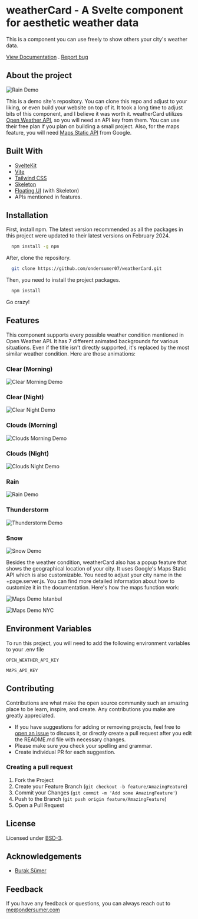 # weatherCard - A Svelte component for aesthetic weather data

This is a component you can use freely to show others your city's weather data.

[View Documentation](https://ondersumer.com) . [Report bug](https://github.com/ondersumer07/weatherCard/issues)

## About the project
![Rain Demo](https://raw.githubusercontent.com/ondersumer07/weatherCard/master/static/demos/gif/rainDemo.gif)

This is a demo site's repository. You can clone this repo and adjust to your liking, or even build your website on top of it. It took a long time to adjust bits of this component, and I believe it was worth it. weatherCard utilizes [Open Weather API](https://openweathermap.org/api), so you will need an API key from them. You can use their free plan if you plan on building a small project. Also, for the maps feature, you will need [Maps Static API](https://developers.google.com/maps/documentation/maps-static) from Google.

## Built With

- [SvelteKit](https://kit.svelte.dev/)
- [Vite](https://vitejs.dev/)
- [Tailwind CSS](https://tailwindcss.com/)
- [Skeleton](https://www.skeleton.dev/)
- [Floating UI](https://floating-ui.com/) (with Skeleton)
- APIs mentioned in features.

## Installation

First, install npm. The latest version recommended as all the packages in this project were updated to their latest versions on February 2024.

```bash
  npm install -g npm
```

After, clone the repository.

```bash
  git clone https://github.com/ondersumer07/weatherCard.git
```

Then, you need to install the project packages.

```bash
  npm install
```

Go crazy!

## Features

This component supports every possible weather condition mentioned in Open Weather API. It has 7 different animated backgrounds for various situations. Even if the title isn't directly supported, it's replaced by the most similar weather condition. Here are those animations:

### Clear (Morning)
![Clear Morning Demo](https://raw.githubusercontent.com/ondersumer07/weatherCard/master/static/demos/gif/sunnyDemo.gif)

### Clear (Night)
![Clear Night Demo](https://raw.githubusercontent.com/ondersumer07/weatherCard/master/static/demos/gif/clearNightDemo.gif)

### Clouds (Morning)
![Clouds Morning Demo](https://raw.githubusercontent.com/ondersumer07/weatherCard/master/static/demos/gif/cloudsDemo.gif)

### Clouds (Night)
![Clouds Night Demo](https://raw.githubusercontent.com/ondersumer07/weatherCard/master/static/demos/gif/cloudsNightDemo.gif)

### Rain
![Rain Demo](https://raw.githubusercontent.com/ondersumer07/weatherCard/master/static/demos/gif/rainDemo.gif)

### Thunderstorm
![Thunderstorm Demo](https://raw.githubusercontent.com/ondersumer07/weatherCard/master/static/demos/gif/thunderstormDemo.gif)

### Snow
![Snow Demo](https://raw.githubusercontent.com/ondersumer07/weatherCard/master/static/demos/gif/snowDemo.gif)

Besides the weather condition, weatherCard also has a popup feature that shows the geographical location of your city. It uses Google's Maps Static API which is also customizable. You need to adjust your city name in the +page.server.js. You can find more detailed information about how to customize it in the documentation. Here's how the maps function work:

![Maps Demo Istanbul](https://raw.githubusercontent.com/ondersumer07/weatherCard/master/static/demos/gif/mapsDemoIstanbul.gif)

![Maps Demo NYC](https://raw.githubusercontent.com/ondersumer07/weatherCard/master/static/demos/gif/mapsDemoNYC.gif)

## Environment Variables

To run this project, you will need to add the following environment variables to your .env file

`OPEN_WEATHER_API_KEY`

`MAPS_API_KEY`

## Contributing

Contributions are what make the open source community such an amazing place to be learn, inspire, and create. Any contributions you make are greatly appreciated.

- If you have suggestions for adding or removing projects, feel free to [open an issue](https://github.com/ondersumer07/weatherCard/issues) to discuss it, or directly create a pull request after you edit the README.md file with necessary changes.
- Please make sure you check your spelling and grammar.
- Create individual PR for each suggestion.

### Creating a pull request

1. Fork the Project
2. Create your Feature Branch (`git checkout -b feature/AmazingFeature`)
3. Commit your Changes (`git commit -m 'Add some AmazingFeature'`)
4. Push to the Branch (`git push origin feature/AmazingFeature`)
5. Open a Pull Request

## License

Licensed under [BSD-3](https://opensource.org/license/BSD-3-clause/).

## Acknowledgements

 - [Burak Sümer](https://github.com/burraksumer)

## Feedback

If you have any feedback or questions, you can always reach out to me@ondersumer.com
